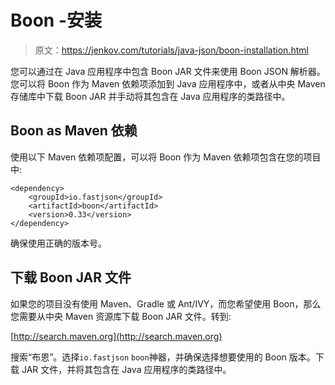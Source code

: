 # Boon -安装

> 原文：<https://jenkov.com/tutorials/java-json/boon-installation.html>

您可以通过在 Java 应用程序中包含 Boon JAR 文件来使用 Boon JSON 解析器。您可以将 Boon 作为 Maven 依赖项添加到 Java 应用程序中，或者从中央 Maven 存储库中下载 Boon JAR 并手动将其包含在 Java 应用程序的类路径中。

## Boon as Maven 依赖

使用以下 Maven 依赖项配置，可以将 Boon 作为 Maven 依赖项包含在您的项目中:

```
<dependency>
    <groupId>io.fastjson</groupId>
    <artifactId>boon</artifactId>
    <version>0.33</version>
</dependency>

```

确保使用正确的版本号。

## 下载 Boon JAR 文件

如果您的项目没有使用 Maven、Gradle 或 Ant/IVY，而您希望使用 Boon，那么您需要从中央 Maven 资源库下载 Boon JAR 文件。转到:

[http://search.maven.org](http://search.maven.org)

搜索“布恩”。选择`io.fastjson` `boon`神器，并确保选择想要使用的 Boon 版本。下载 JAR 文件，并将其包含在 Java 应用程序的类路径中。